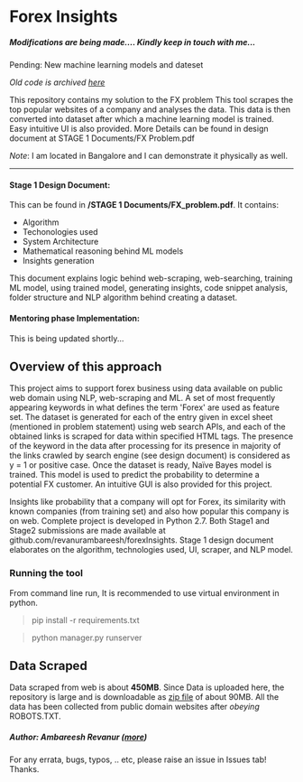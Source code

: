 # Forex Insights

##### Modifications are being made.... Kindly keep in touch with me...
Pending: New machine learning models and dateset

*Old code is archived [here](https://github.com/revanurambareesh/forexInsightsQtUI)*

This repository contains my solution to the FX problem
This tool scrapes the top popular websites of a company and analyses the data. This data is then converted into dataset after which a machine learning model is trained. Easy intuitive UI is also provided. More Details can be found in design document at STAGE 1 Documents/FX Problem.pdf


*Note*: I am located in Bangalore and I can demonstrate it physically as well. 

-----

#### Stage 1 Design Document:
This can be found in **/STAGE 1 Documents/FX_problem.pdf**. 
It contains:  
* Algorithm
* Techonologies used
* System Architecture
* Mathematical reasoning behind ML models
* Insights generation

This document explains logic behind web-scraping, web-searching, training ML model, using trained model, generating insights, code snippet analysis, folder structure and NLP algorithm behind creating a dataset.

#### Mentoring phase Implementation:
This is being updated shortly...

## Overview of this approach
This project aims to support forex business using data available on public web domain using NLP, web-scraping and ML. A set of most frequently appearing keywords in what defines the term 'Forex' are used as feature set. The dataset is generated for each of the entry given in excel sheet (mentioned in problem statement) using web search APIs, and each of the obtained links is scraped for data within specified HTML tags. The presence of the keyword in the data after processing for its presence in majority of the links crawled by search engine (see design document) is considered as y = 1 or positive case. Once the dataset is ready, Naïve Bayes model is trained. This model is used to predict the probability to determine a potential FX customer. An intuitive GUI is also provided for this project. 

Insights like probability that a company will opt for Forex, its similarity with known companies (from training set) and also how popular this company is on web. Complete project is developed in Python 2.7. Both Stage1 and Stage2 submissions are made available at github.com/revanurambareesh/forexInsights. Stage 1 design document elaborates on the algorithm, technologies used, UI, scraper, and NLP model.

### Running the tool
From command line run,
It is recommended to use virtual environment in python.
> pip install -r requirements.txt

> python manager.py runserver

## Data Scraped
Data scraped from web is about **450MB**. Since Data is uploaded here, the repository is large and is downloadable as [zip file](https://github.com/revanurambareesh/forexInsights/archive/master.zip) of about 90MB.
All the data has been collected from public domain websites after *obeying* ROBOTS.TXT.

##### Author: **Ambareesh Revanur**  ([more](https://in.linkedin.com/in/ambareeshr))
For any errata, bugs, typos, .. etc, please raise an issue in Issues tab! Thanks.
